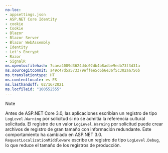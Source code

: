 ```yaml
---
no-loc:
- appsettings.json
- ASP.NET Core Identity
- cookie
- Cookie
- Blazor
- Blazor Server
- Blazor WebAssembly
- Identity
- Let's Encrypt
- Razor
- SignalR
ms.openlocfilehash: 7caea4089d3624d4c02db4b8adbe9edb73f3d31a
ms.sourcegitcommit: a49c47d5a573379effee5c6b6e36f5c302aa756b
ms.translationtype: HT
ms.contentlocale: es-ES
ms.lasthandoff: 02/16/2021
ms.locfileid: "100552555"
---
```

> [!NOTE]
> Antes de ASP.NET Core 3.0, las aplicaciones escribían un registro de tipo `LogLevel.Warning` por solicitud si no se admitía la referencia cultural solicitada. El registro de un valor `LogLevel.Warning` por solicitud puede crear archivos de registro de gran tamaño con información redundante. Este comportamiento ha cambiado en ASP.NET 3.0. `RequestLocalizationMiddleware` escribe un registro de tipo `LogLevel.Debug`, lo que reduce el tamaño de los registros de producción.
